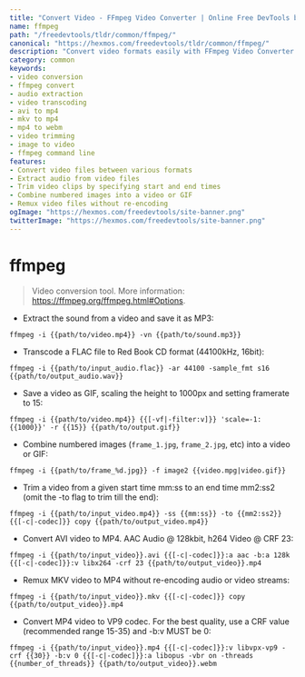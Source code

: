 ```yaml
---
title: "Convert Video - FFmpeg Video Converter | Online Free DevTools by Hexmos"
name: ffmpeg
path: "/freedevtools/tldr/common/ffmpeg/"
canonical: "https://hexmos.com/freedevtools/tldr/common/ffmpeg/"
description: "Convert video formats easily with FFmpeg Video Converter. Transcode, trim, and remux video files. Free online tool, no registration required."
category: common
keywords:
- video conversion
- ffmpeg convert
- audio extraction
- video transcoding
- avi to mp4
- mkv to mp4
- mp4 to webm
- video trimming
- image to video
- ffmpeg command line
features:
- Convert video files between various formats
- Extract audio from video files
- Trim video clips by specifying start and end times
- Combine numbered images into a video or GIF
- Remux video files without re-encoding
ogImage: "https://hexmos.com/freedevtools/site-banner.png"
twitterImage: "https://hexmos.com/freedevtools/site-banner.png"
---
```


# ffmpeg

> Video conversion tool.
> More information: <https://ffmpeg.org/ffmpeg.html#Options>.

- Extract the sound from a video and save it as MP3:

`ffmpeg -i {{path/to/video.mp4}} -vn {{path/to/sound.mp3}}`

- Transcode a FLAC file to Red Book CD format (44100kHz, 16bit):

`ffmpeg -i {{path/to/input_audio.flac}} -ar 44100 -sample_fmt s16 {{path/to/output_audio.wav}}`

- Save a video as GIF, scaling the height to 1000px and setting framerate to 15:

`ffmpeg -i {{path/to/video.mp4}} {{[-vf|-filter:v]}} 'scale=-1:{{1000}}' -r {{15}} {{path/to/output.gif}}`

- Combine numbered images (`frame_1.jpg`, `frame_2.jpg`, etc) into a video or GIF:

`ffmpeg -i {{path/to/frame_%d.jpg}} -f image2 {{video.mpg|video.gif}}`

- Trim a video from a given start time mm:ss to an end time mm2:ss2 (omit the -to flag to trim till the end):

`ffmpeg -i {{path/to/input_video.mp4}} -ss {{mm:ss}} -to {{mm2:ss2}} {{[-c|-codec]}} copy {{path/to/output_video.mp4}}`

- Convert AVI video to MP4. AAC Audio @ 128kbit, h264 Video @ CRF 23:

`ffmpeg -i {{path/to/input_video}}.avi {{[-c|-codec]}}:a aac -b:a 128k {{[-c|-codec]}}:v libx264 -crf 23 {{path/to/output_video}}.mp4`

- Remux MKV video to MP4 without re-encoding audio or video streams:

`ffmpeg -i {{path/to/input_video}}.mkv {{[-c|-codec]}} copy {{path/to/output_video}}.mp4`

- Convert MP4 video to VP9 codec. For the best quality, use a CRF value (recommended range 15-35) and -b:v MUST be 0:

`ffmpeg -i {{path/to/input_video}}.mp4 {{[-c|-codec]}}:v libvpx-vp9 -crf {{30}} -b:v 0 {{[-c|-codec]}}:a libopus -vbr on -threads {{number_of_threads}} {{path/to/output_video}}.webm`
